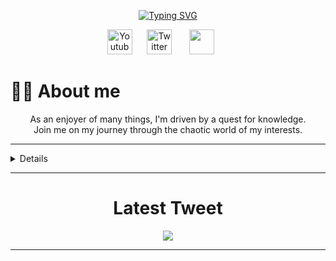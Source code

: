 <!--Heading matrix-->



<!--##############################################################################################################################################################-->

<!-- Readme typing SVg- https://git.io/typing-svg -->
<!-- Koodos to DenverCoder1-->

<p align="Center">
<a href="https://git.io/typing-svg"><img src="https://readme-typing-svg.demolab.com?font=Fira+Code&pause=3000&color=0BF700&center=true&width=500&lines=Millitarychest;Stupid+things+done+good+enough" alt="Typing SVG" /></a>
  </p>

<!--##############################################################################################################################################################-->

<!--Social Media-->
<!--Icons from https://www.iconfinder.com/-->
<p align="center">
<a href="https://www.youtube.com/@millitarychest"><img width="40px" alt="Youtube" title="Youtube" src="https://www.iconsdb.com/icons/preview/green/youtube-3-xxl.png"/></a>&#8287;&#8287;&#8287;&#8287;&#8287;
<a href="https://twitter.com/Millitarychest"><img width="40px" alt="Twitter" title="Twitter" src="https://www.iconsdb.com/icons/preview/green/twitter-3-xxl.png"/></a>
  &#8287;&#8287;&#8287;&#8287;&#8287;
<a href="https://discord.com/users/223143556770955273" alt="Discord" title="Discord"><img width="40px" src="https://www.iconsdb.com/icons/preview/green/discord-xxl.png"/></a> &#8287;&#8287;&#8287;&#8287;&#8287;  



</p>

<!--##############################################################################################################################################################-->

<!--About me section- generated using CHATRGPT-->
<h1>🙋‍♂️ About me</h1>
<p align="center">
As an enjoyer of many things, I'm driven by a quest for knowledge. <br>
Join me on my journey through the chaotic world of my interests.
</p>
<hr>
<!--##############################################################################################################################################################-->

<!--Achivemnts

<details>
  <summary><h1>🏆 Achievements</h1></summary>
  <hr>

  <a href="https://app.hackthebox.com/profile/1252668" title="Hack the box" style="color: inherit; text-decoration: none;">

  <hr><h3>&nbsp;&nbsp;&nbsp;&nbsp;<img width=20px src="https://static-00.iconduck.com/assets.00/hack-the-box-icon-512x512-pokr8xc5.png"> Hack The Box</h3>
  <blockquote><p>See some of my most noteworthy achievements on the Hack The Box platform.</p></blockquote>
  <br><table align="center">
    <tr align="center">
      <th><b>Personal Best Rank</b></th>
      <th><b>Final Score</b></th>
      <th><b>Users Owns</b></th>
      <th><b>Systems Own</b></th>
      <th><b>Rank Type</b></th>
    </tr>
    <tr align="center">
      <td>438</td>
      <td>240</td>
      <td>18</td>
      <td>14</td>
      <td>Pro Hacker</td>
    </tr>
  </table>
  <p>

  </p>
  </a>


  <a href="https://play.picoctf.org/users/Millitarychest" title="PicoCTF" style="color: inherit; text-decoration: none;">
  <hr><h3>&nbsp;&nbsp;&nbsp;&nbsp;<img width=55px src="https://play.picoctf.org/static/media/picoctf-logo-horizontal-white.17fdf0dcdef08dc3396a195b95e3bc29.svg"> PicoCTF</h3>
  <blockquote><p>Check out some of my accomplishments on PicoCTF.</p></blockquote>
 <br><table align="center">
    <tr align="center">
      <th><b>Gym Score</b></th>
      <th><b>Challenges Solved</b></th>
      </tr>
    <tr align="center">
      <td>60</td>
      <td>5</td>
    </tr>
  </table>
  <p>
 </p>
  </a>

  </details>
<hr>
<!--#####################################################################################################################################################################################-->

<details>
<h1>📊 GitHub Stats and Trophies</h1>

<p align="center">
<a href="https://github.com/DuseTrive">
  <img src="https://github-readme-stats.vercel.app/api?username=Millitarychest&theme=midnight-purple&hide_border=false&include_all_commits=true&count_private=true"height="192px">
  <img src="https://github-readme-stats.vercel.app/api/top-langs/?username=Millitarychest&theme=midnight-purple&hide_border=false&include_all_commits=true&count_private=true&layout=compact" height="192px">
</a></p>
<br>

<p align="center"><img src="https://github-profile-trophy.vercel.app/?username=Millitarychest&theme=tokyonight&no-frame=false&no-bg=false&margin-w=4"></p>

</details>
<hr>
<!--###########################################################################################################################################################-->

<!--Koodoss to https://github.com/VishwaGauravIn/github-twitter-card-embed-->


<h1 align="center">Latest Tweet</h1> 
<p align="center">
<a href="https://twitter.com/Millitarychest"><img src="https://gtce.itsvg.in/api?username=Millitarychest&theme=transparent&response=true&border=true&time=false&icon=hashtag"/></a>
</p> </a>
<hr>
